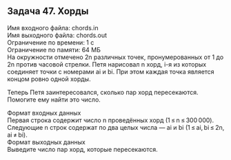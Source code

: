 ## Задача 47. Хорды

Имя входного файла: chords.in  
Имя выходного файла: chords.out  
Ограничение по времени: 1 с  
Ограничение по памяти: 64 МБ  
На окружности отмечено 2n различных точек, пронумерованных от 1 до 2n против часовой стрелки. Петя нарисовал n хорд, i-я из которых соединяет точки с номерами ai и bi. При этом каждая точка является концом ровно одной хорды.



Теперь Петя заинтересовался, сколько пар хорд пересекаются. Помогите ему найти это число.

Формат входных данных  
Первая строка содержит число n проведённых хорд (1 ≤ n ≤ 300 000). Следующие n строк содержат по два целых числа — ai и bi (1 ≤ ai, bi ≤ 2n, ai ≠ bi).  
Формат выходных данных  
Выведите число пар хорд, которые пересекаются.
